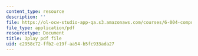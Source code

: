 ```yaml
---
content_type: resource
description: ''
file: https://ol-ocw-studio-app-qa.s3.amazonaws.com/courses/6-004-computation-structures-spring-2017/c2958c72ffb2e19faa54b5fc933ada27_3YjMdixww4c.pdf
file_type: application/pdf
resourcetype: Document
title: 3play pdf file
uid: c2958c72-ffb2-e19f-aa54-b5fc933ada27
---
```

